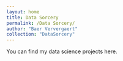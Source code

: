 ```yaml
---
layout: home
title: Data Sorcery
permalink: /Data Sorcery/
author: "Baer Ververgaert"
collection: "DataSorcery"
---
```


You can find my data science projects here.
